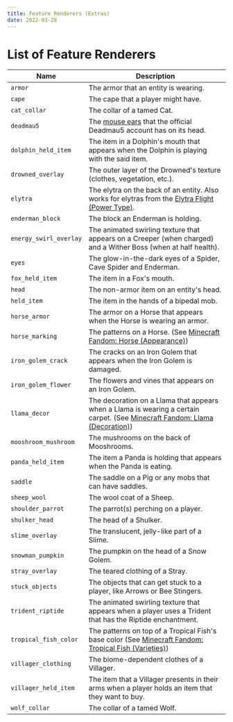 ```yaml
---
title: Feature Renderers (Extras)
date: 2022-03-28
---
```


# List of Feature Renderers

Name                   | Description
-----------------------|------------
`armor`                | The armor that an entity is wearing.
`cape`                 | The cape that a player might have.
`cat_collar`           | The collar of a tamed Cat.
`deadmau5`             | The [mouse ears](../../img/deadmau5_ears_render.png) that the official Deadmau5 account has on its head.
`dolphin_held_item`    | The item in a Dolphin's mouth that appears when the Dolphin is playing with the said item.
`drowned_overlay`      | The outer layer of the Drowned's texture (clothes, vegetation, etc.).
`elytra`               | The elytra on the back of an entity. Also works for elytras from the [Elytra Flight (Power Type)](../../types/power_types/elytra_flight.md).
`enderman_block`       | The block an Enderman is holding.
`energy_swirl_overlay` | The animated swirling texture that appears on a Creeper (when charged) and a Wither Boss (when at half health).
`eyes`                 | The glow-in-the-dark eyes of a Spider, Cave Spider and Enderman.
`fox_held_item`        | The item in a Fox's mouth.
`head`                 | The non-armor item on an entity's head.
`held_item`            | The item in the hands of a bipedal mob.
`horse_armor`          | The armor on a Horse that appears when the Horse is wearing an armor.
`horse_marking`        | The patterns on a Horse. (See [Minecraft Fandom: Horse (Appearance)](https://minecraft.fandom.com/wiki/Horse#Appearance))
`iron_golem_crack`     | The cracks on an Iron Golem that appears when the Iron Golem is damaged.
`iron_golem_flower`    | The flowers and vines that appears on an Iron Golem.
`llama_decor`          | The decoration on a Llama that appears when a Llama is wearing a certain carpet. (See [Minecraft Fandom: Llama (Decoration)](https://minecraft.fandom.com/wiki/Llama#Decoration))
`mooshroom_mushroom`   | The mushrooms on the back of Mooshrooms.
`panda_held_item`      | The item a Panda is holding that appears when the Panda is eating.
`saddle`               | The saddle on a Pig or any mobs that can have saddles.
`sheep_wool`           | The wool coat of a Sheep.
`shoulder_parrot`      | The parrot(s) perching on a player.
`shulker_head`         | The head of a Shulker.
`slime_overlay`        | The translucent, jelly-like part of a Slime.
`snowman_pumpkin`      | The pumpkin on the head of a Snow Golem.
`stray_overlay`        | The teared clothing of a Stray.
`stuck_objects`        | The objects that can get stuck to a player, like Arrows or Bee Stingers.
`trident_riptide`      | The animated swirling texture that appears when a player uses a Trident that has the Riptide enchantment.
`tropical_fish_color`  | The patterns on top of a Tropical Fish's base color (See [Minecraft Fandom: Tropical Fish (Varieties)](https://minecraft.fandom.com/wiki/Tropical_Fish#Varieties))
`villager_clothing`    | The biome-dependent clothes of a Villager.
`villager_held_item`   | The item that a Villager presents in their arms when a player holds an item that they want to buy.
`wolf_collar`          | The collar of a tamed Wolf.
